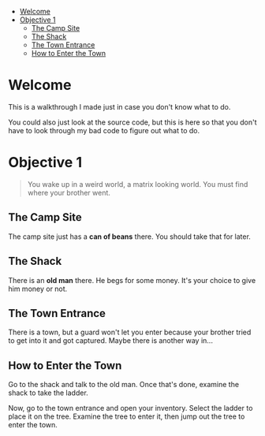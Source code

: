 <!--toc:start-->
- [Welcome](#welcome)
- [Objective 1](#objective-1)
  - [The Camp Site](#the-camp-site)
  - [The Shack](#the-shack)
  - [The Town Entrance](#the-town-entrance)
  - [How to Enter the Town](#how-to-enter-the-town)
<!--toc:end-->

# Welcome
This is a walkthrough I made just in case you don't know what to do.

You could also just look at the source code, but this is here so that you don't have to look through my bad code to figure out what to do.

# Objective 1
> You wake up in a weird world, a matrix looking world. You must find where your brother went.

## The Camp Site
The camp site just has a **can of beans** there. You should take that for later.

## The Shack
There is an **old man** there. He begs for some money. It's your choice to give him money or not.

## The Town Entrance
There is a town, but a guard won't let you enter because your brother tried to get into it and got captured. Maybe there is another way in...

## How to Enter the Town
Go to the shack and talk to the old man. Once that's done, examine the shack to take the ladder.

Now, go to the town entrance and open your inventory. Select the ladder to place it on the tree. Examine the tree to enter it, then jump out the tree to enter the town.
